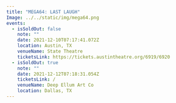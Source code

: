 ```yaml
---
title: "MEGA64: LAST LAUGH"
Image: ../../static/img/mega64.png
events:
  - isSoldOut: false
    note: ""
    date: 2021-12-10T07:17:41.072Z
    location: Austin, TX
    venueName: State Theatre
    ticketsLink: https://tickets.austintheatre.org/6919/6920
  - isSoldOut: true
    note: ""
    date: 2021-12-12T07:18:31.054Z
    ticketsLink: /
    venueName: Deep Ellum Art Co
    location: Dallas, TX
---
```

